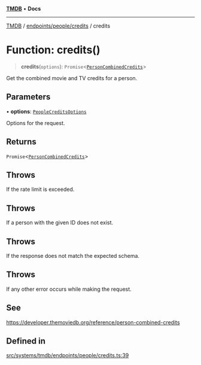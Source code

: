 [**TMDB**](../../../../README.md) • **Docs**

***

[TMDB](../../../../README.md) / [endpoints/people/credits](../README.md) / credits

# Function: credits()

> **credits**(`options`): `Promise`\<[`PersonCombinedCredits`](../../../../structs/Schemas/type-aliases/PersonCombinedCredits.md)\>

Get the combined movie and TV credits for a person.

## Parameters

• **options**: [`PeopleCreditsOptions`](../type-aliases/PeopleCreditsOptions.md)

Options for the request.

## Returns

`Promise`\<[`PersonCombinedCredits`](../../../../structs/Schemas/type-aliases/PersonCombinedCredits.md)\>

## Throws

If the rate limit is exceeded.

## Throws

If a person with the given ID does not exist.

## Throws

If the response does not match the expected schema.

## Throws

If any other error occurs while making the request.

## See

https://developer.themoviedb.org/reference/person-combined-credits

## Defined in

[src/systems/tmdb/endpoints/people/credits.ts:39](https://github.com/Norviah/media-hub/blob/18a8c2edf600e1d27fc5173db1855dfb068c9a34/src/systems/tmdb/endpoints/people/credits.ts#L39)
